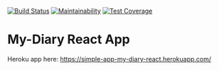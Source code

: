 [![Build Status](https://travis-ci.org/samuelbwambale/my-diary-react.svg?branch=develop)](https://travis-ci.org/samuelbwambale/my-diary-react)
[![Maintainability](https://api.codeclimate.com/v1/badges/bb80b932bec5ef1ede3d/maintainability)](https://codeclimate.com/github/samuelbwambale/my-diary-react/maintainability)
[![Test Coverage](https://api.codeclimate.com/v1/badges/bb80b932bec5ef1ede3d/test_coverage)](https://codeclimate.com/github/samuelbwambale/my-diary-react/test_coverage)

# My-Diary React App

Heroku app here: https://simple-app-my-diary-react.herokuapp.com/
